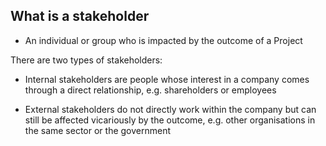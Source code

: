 ## What is a stakeholder

- An individual or group who is impacted by the outcome of a Project

There are two types of stakeholders:

- Internal stakeholders are people whose interest in a company comes through a
direct relationship, e.g. shareholders or employees

- External stakeholders do not directly work within the company but can still be
affected vicariously by the outcome, e.g. other organisations in the same sector
or the government
